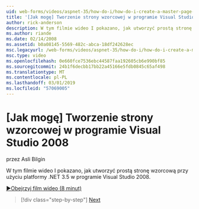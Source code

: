 ```yaml
---
uid: web-forms/videos/aspnet-35/how-do-i/how-do-i-create-a-master-page-in-visual-studio-2008
title: '[Jak mogę] Tworzenie strony wzorcowej w programie Visual Studio 2008 | Dokumentacja firmy Microsoft'
author: rick-anderson
description: W tym filmie wideo I pokazano, jak utworzyć prostą stronę wzorcową przy użyciu platformy .NET 3.5 w programie Visual Studio 2008.
ms.author: riande
ms.date: 02/14/2008
ms.assetid: b0a08145-5569-482c-abca-18df242628ec
msc.legacyurl: /web-forms/videos/aspnet-35/how-do-i/how-do-i-create-a-master-page-in-visual-studio-2008
msc.type: video
ms.openlocfilehash: 0e660fce7536ebc44587faa192605cb6e990bf85
ms.sourcegitcommit: 24b1f6decbb17bb22a45166e5fdb0845c65af498
ms.translationtype: MT
ms.contentlocale: pl-PL
ms.lasthandoff: 03/01/2019
ms.locfileid: "57069005"
---
```

<a name="how-do-i-create-a-master-page-in-visual-studio-2008"></a>[Jak mogę] Tworzenie strony wzorcowej w programie Visual Studio 2008
====================
przez Asli Bilgin

W tym filmie wideo I pokazano, jak utworzyć prostą stronę wzorcową przy użyciu platformy .NET 3.5 w programie Visual Studio 2008.

[&#9654;Obejrzyj film wideo (8 minut)](https://channel9.msdn.com/Blogs/ASP-NET-Site-Videos/how-do-i-create-a-master-page-in-visual-studio-2008)

> [!div class="step-by-step"]
> [Next](how-do-i-create-nested-master-page-in-visual-studio-2008.md)
